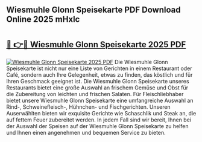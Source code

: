 ## Wiesmuhle Glonn Speisekarte PDF Download Online 2025 mHxlc

# <h2><a href="http://gc5faa.nevu.top/?p=Wiesmuhle+Glonn+Speisekarte">🔗 👉🔴 Wiesmuhle Glonn Speisekarte 2025 PDF</a></h2>

[![Wiesmuhle Glonn Speisekarte 2025 PDF](https://i.imgur.com/dBaPXMq.png)](http://gc5faa.nevu.top/?p=Wiesmuhle+Glonn+Speisekarte)
Die Wiesmuhle Glonn Speisekarte ist nicht nur eine Liste von Gerichten in einem Restaurant oder Café, sondern auch Ihre Gelegenheit, etwas zu finden, das köstlich und für Ihren Geschmack geeignet ist. Die Wiesmuhle Glonn Speisekarte unseres Restaurants bietet eine große Auswahl an frischem Gemüse und Obst für die Zubereitung von leichten und frischen Salaten. Für Fleischliebhaber bietet unsere Wiesmuhle Glonn Speisekarte eine umfangreiche Auswahl an Rind-, Schweinefleisch-, Hühnchen- und Fischgerichten. Unseren Auserwählten bieten wir exquisite Gerichte wie Schaschlik und Steak an, die auf fettem Feuer zubereitet werden. In jedem Fall sind wir bereit, Ihnen bei der Auswahl der Speisen auf der Wiesmuhle Glonn Speisekarte zu helfen und Ihnen einen angenehmen und bequemen Service zu bieten.
